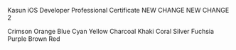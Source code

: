 Kasun
iOS Developer Professional Certificate 
NEW CHANGE
NEW CHANGE 2

Crimson
Orange
Blue
Cyan
Yellow
Charcoal
Khaki
Coral
Silver
Fuchsia
Purple
Brown
Red